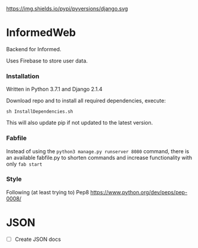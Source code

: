 https://img.shields.io/pypi/pyversions/django.svg

# InformedWeb

Backend for Informed.

Uses Firebase to store user data.

### Installation

Written in Python 3.7.1 and Django 2.1.4

Download repo and to install all required dependencies, execute:

`sh InstallDependencies.sh`

This will also update pip if not updated to the latest version.

### Fabfile

Instead of using the `python3 manage.py runserver 8080` command, there is
an available fabfile.py to shorten commands and increase functionality
with only `fab start`

### Style

Following (at least trying to) Pep8
https://www.python.org/dev/peps/pep-0008/

# JSON

- [ ] Create JSON docs
